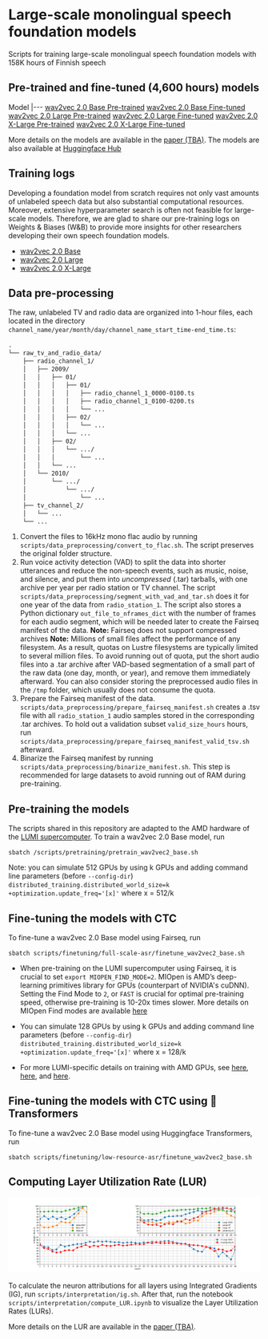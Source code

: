 # Large-scale monolingual speech foundation models
Scripts for training large-scale monolingual speech foundation models with 158K hours of Finnish speech

## Pre-trained and fine-tuned (4,600 hours) models

Model
|---
[wav2vec 2.0 Base Pre-trained](https://zenodo.org/doi/10.5281/zenodo.13754087) 
[wav2vec 2.0 Base Fine-tuned](https://zenodo.org/doi/10.5281/zenodo.13754085) 
[wav2vec 2.0 Large Pre-trained](https://zenodo.org/doi/10.5281/zenodo.13754083) 
[wav2vec 2.0 Large Fine-tuned](https://zenodo.org/doi/10.5281/zenodo.13754081) 
[wav2vec 2.0 X-Large Pre-trained](https://zenodo.org/doi/10.5281/zenodo.13754079)
[wav2vec 2.0 X-Large Fine-tuned](https://zenodo.org/doi/10.5281/zenodo.13754077)

More details on the models are available in the [paper (TBA)](TODO).
The models are also available at [Huggingface Hub](https://huggingface.co/collections/GetmanY1/wav2vec2-fi-150k-66c9d75d18579088974ea37f)

## Training logs

Developing a foundation model from scratch requires not only vast amounts of unlabeled speech data but also substantial computational resources. Moreover, extensive hyperparameter search is often not feasible for large-scale models. Therefore, we are glad to share our pre-training logs on Weights & Biases (W&B) to provide more insights for other researchers developing their own speech foundation models.

* [wav2vec 2.0 Base](https://wandb.ai/getmanya/wav2vec2_base_KAVI?nw=nwusergetmanya)
* [wav2vec 2.0 Large](https://wandb.ai/getmanya/wav2vec2_large_KAVI?nw=nwusergetmanya)
* [wav2vec 2.0 X-Large](https://wandb.ai/getmanya/wav2vec2_1B_KAVI?nw=nwusergetmanya)

## Data pre-processing

The raw, unlabeled TV and radio data are organized into 1-hour files, each located in the directory `channel_name/year/month/day/channel_name_start_time-end_time.ts`:

```
.
└── raw_tv_and_radio_data/
    ├── radio_channel_1/
    │   ├── 2009/
    │   │   ├── 01/
    │   │   │   ├── 01/
    │   │   │   │   ├── radio_channel_1_0000-0100.ts
    │   │   │   │   ├── radio_channel_1_0100-0200.ts
    │   │   │   │   └── ...
    │   │   │   ├── 02/
    │   │   │   │   └── ...
    │   │   │   └── ...
    │   │   ├── 02/
    │   │   │   └── .../
    │   │   │       └── ...
    │   │   └── ...
    │   └── 2010/
    │       └── .../
    │           └── .../
    │               └── ...
    ├── tv_channel_2/
    │   └── ...
    └── ...
```

1. Convert the files to 16kHz mono flac audio by running `scripts/data_preprocessing/convert_to_flac.sh`. The script preserves the original folder structure.
2. Run voice activity detection (VAD) to split the data into shorter utterances and reduce the non-speech events, such as music, noise, and silence, and put them into _uncompressed_ (.tar) tarballs, with one archive per year per radio station or TV channel. The script `scripts/data_preprocessing/segment_with_vad_and_tar.sh` does it for one year of the data from `radio_station_1`. The script also stores a Python dictionary `out_file_to_nframes_dict` with the number of frames for each audio segment, which will be needed later to create the Fairseq manifest of the data.
**Note:** Fairseq does not support compressed archives
**Note:** Millions of small files affect the performance of any filesystem. As a result, quotas on Lustre filesystems are typically limited to several million files. To avoid running out of quota, put the short audio files into a .tar archive after VAD-based segmentation of a small part of the raw data (one day, month, or year), and remove them immediately afterward. You can also consider storing the preprocessed audio files in the `/tmp` folder, which usually does not consume the quota.
3. Prepare the Fairseq manifest of the data. `scripts/data_preprocessing/prepare_fairseq_manifest.sh` creates a .tsv file with all `radio_station_1` audio samples stored in the corresponding .tar archives. To hold out a validation subset `valid_size_hours` hours, run `scripts/data_preprocessing/prepare_fairseq_manifest_valid_tsv.sh` afterward.
4. Binarize the Fairseq manifest by running `scripts/data_preprocessing/binarize_manifest.sh`. This step is recommended for large datasets to avoid running out of RAM during pre-training. 

## Pre-training the models

The scripts shared in this repository are adapted to the AMD hardware of the [LUMI supercomputer](https://www.lumi-supercomputer.eu/). To train a wav2vec 2.0 Base model, run

```
sbatch /scripts/pretraining/pretrain_wav2vec2_base.sh
```

Note: you can simulate 512 GPUs by using k GPUs and adding command line parameters (before `--config-dir`)
`distributed_training.distributed_world_size=k` `+optimization.update_freq='[x]'` where x = 512/k

## Fine-tuning the models with CTC

To fine-tune a wav2vec 2.0 Base model using Fairseq, run

```
sbatch scripts/finetuning/full-scale-asr/finetune_wav2vec2_base.sh
```

* When pre-training on the LUMI supercomputer using Fairseq, it is crucial to set `export MIOPEN_FIND_MODE=2`. MIOpen is AMD’s deep-learning primitives library for GPUs (counterpart of NVIDIA's cuDNN). Setting the Find Mode to `2`, or `FAST` is crucial for optimal pre-training speed, otherwise pre-training is 10-20x times slower. More details on MIOpen Find modes are available [here](https://rocm.docs.amd.com/projects/MIOpen/en/docs-5.6.0/find_and_immediate.html) 

* You can simulate 128 GPUs by using k GPUs and adding command line parameters (before `--config-dir`)
`distributed_training.distributed_world_size=k` `+optimization.update_freq='[x]'` where x = 128/k

* For more LUMI-specific details on training with AMD GPUs, see [here](https://lumi-supercomputer.github.io/LUMI-training-materials/4day-20231003/extra_4_10_Best_Practices_GPU_Optimization/), [here](https://lumi-supercomputer.github.io/LUMI-EasyBuild-docs/p/PyTorch/), and [here](https://462000265.lumidata.eu/ai-20240529/files/LUMI-ai-20240529-10-Extreme_scale_AI.pdf).

## Fine-tuning the models with CTC using 🤗Transformers

To fine-tune a wav2vec 2.0 Base model using Huggingface Transformers, run

```
sbatch scripts/finetuning/low-resource-asr/finetune_wav2vec2_base.sh
```

## Computing Layer Utilization Rate (LUR)

![LUR](figures/ig_analysis.svg)

To calculate the neuron attributions for all layers using Integrated Gradients (IG), run `scripts/interpretation/ig.sh`. After that, run the notebook `scripts/interpretation/compute_LUR.ipynb` to visualize the Layer Utilization Rates (LURs).

More details on the LUR are available in the [paper (TBA)](TODO).
